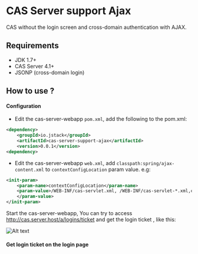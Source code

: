 # CAS Server support Ajax

CAS without the login screen and cross-domain authentication with AJAX.

## Requirements

* JDK 1.7+
* CAS Server 4.1+
* JSONP (cross-domain login)

## How to use ?

#### Configuration

* Edit the cas-server-webapp `pom.xml`, add the following to the pom.xml:
```xml
<dependency>
    <groupId>io.jstack</groupId>
    <artifactId>cas-server-support-ajax</artifactId>
    <version>0.0.1</version>
<dependency>
```

* Edit the cas-server-webapp `web.xml`, add `classpath:spring/ajax-content.xml` to `contextConfigLocation` param value.
e.g:

```xml
<init-param>
    <param-name>contextConfigLocation</param-name>
    <param-value>/WEB-INF/cas-servlet.xml, /WEB-INF/cas-servlet-*.xml,classpath:spring/ajax-context.xml
    </param-value>
</init-param>
```

Start the cas-server-webapp, You can try to access http://cas.server.host/a/logins/ticket and get the login ticket , like this: 

![Alt text](http://ww2.sinaimg.cn/large/6a70578fjw1f1k3wahw9rj20rq0490uh.jpg)

#### Get login ticket on the login page
